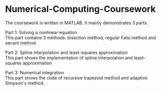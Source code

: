 # Numerical-Computing-Coursework
The coursework is written in MATLAB. It mainly demonstrates 3 parts.

Part 1: Solving a nonlinear equation  
This part contains 3 methods: bisection method, regular Falsi method and secant method
  
Part 2: Spline interpolation and least-squares approximation  
This part shows the implementation of spline interpolation and least-squares approximation

Part 3: Numerical integration  
This part shows the code of recursive trapezoid method and adaptive Simpson's method.
